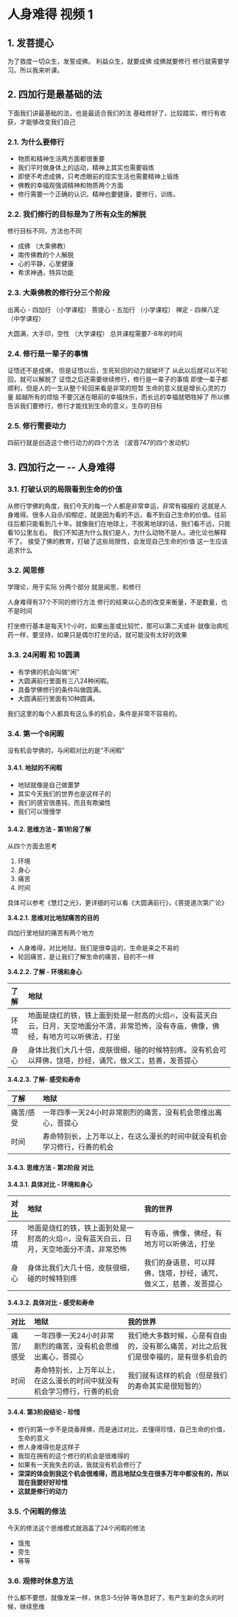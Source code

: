 # 人身难得 视频 1

## 1. 发菩提心

为了救度一切众生，发誓成佛。 利益众生，就要成佛 成佛就要修行 修行就需要学习。所以我来听课。

## 2. 四加行是最基础的法

下面我们讲最基础的法，也是最适合我们的法 基础修好了，比较踏实，修行有收获，才能够改变我们自己

### 2.1. 为什么要修行

* 物质和精神生活两方面都很重要
* 我们平时做身体上的运动，精神上其实也需要锻炼
* 即使不考虑成佛，只考虑眼前的现实生活也需要精神上锻炼
* 佛教的幸福观强调精神和物质两个方面
* 修行需要一个正确的认识。精神也要健康，要修行，训练。

### 2.2. 我们修行的目标是为了所有众生的解脱

修行目标不同，方法也不同

* 成佛 （大乘佛教）
* 南传佛教的个人解脱
* 心的平静，心里健康
* 希求神通，特异功能

### 2.3. 大乘佛教的修行分三个阶段

出离心 - 四加行 （小学课程） 菩提心 - 五加行 （小学课程） 禅定 - 四禅八定 （中学课程）

大圆满，大手印，空性 （大学课程） 总共课程需要7-8年的时间

### 2.4. 修行是一辈子的事情

证悟还不是成佛， 但是证悟以后，生死轮回的动力就破坏了 从此以后就可以不轮回，就可以解脱了 证悟之后还需要继续修行，修行是一辈子的事情 即使一辈子都顺利，但是人的一生从整个轮回来看是非常的短暂 生命的意义就是增长心灵的力量 超越所有的烦恼 不要沉迷在眼前的幸福快乐，而长远的幸福就牺牲掉了 所以佛告诉我们要修行，修行才能找到生命的意义，生存的目标

### 2.5. 修行需要动力

四前行就是创造这个修行动力的四个方法 （波音747的四个发动机）

## 3. 四加行之一 -- 人身难得

### 3.1. 打破认识的局限看到生命的价值

从修行学佛的角度，我们今天的每一个人都是非常幸运，非常有福报的 这就是人身难得。很多人自杀/抑郁症，就是因为看的不远，看不到自己生命的价值。往前往后都只能看到几十年。就像我们在地球上，不脱离地球的话，我们看不远，只能看10公里左右。 我们不知道为什么我们是人，为什么动物不是人。进化论也解释不了。 接受了佛的教育，打破了这些局限性，会发现自己生命的价值 这一生应该追求什么

### 3.2. 闻思修

学理论，用于实际 分两个部分 就是闻思，和修行

人身难得有37个不同的修行方法 修行的结果以心态的改变来衡量，不是数量，也不是时间

打坐修行基本是每天1个小时，如果出差或比较忙，那可以第二天或补 就像治病吃药一样，要坚持，如果只是偶尔打坐的话，就可能没有太好的效果

### 3.3. 24闲暇 和 10圆满

* 有学佛的机会叫做“闲”
* 大圆满前行里面有三八24种闲暇。
* 具备学佛修行的条件叫做圆满。
* 大圆满前行里面有10种圆满。

我们这里的每个人都具有这么多的机会，条件是非常不容易的。

### 3.4. 第一个8闲暇

没有机会学佛的，与闲暇对比的是“不闲暇”

#### 3.4.1. 地狱的不闲暇

* 地狱就像是自己做噩梦
* 其实今天我们的世界也是这样子的
* 我们的感官很愚钝，而且有欺骗性
* 我们可以慢慢学

#### 3.4.2. 思维方法 - 第1阶段了解

从四个方面去思考

1. 环境
2. 身心
3. 痛苦
4. 时间

具体可以参考《慧灯之光》，更详细的可以看《大圆满前行》，《菩提道次第广论》

**3.4.2.1. 思维对比地狱痛苦的目的**

四加行里地狱的痛苦有两个地方

* 人身难得，对比地狱，我们是很幸运的，生命是来之不易的
* 轮回痛苦，是让我们了解生命的痛苦，目的不一样

**3.4.2.2. 了解 - 环境和身心**

| 了解 | 地狱 |
| :--- | :--- |
| 环境 | 地面是烧红的铁，铁上面到处是一肘高的火焰🔥，没有蓝天白云，日月，天空地面分不清，非常恐怖，没有寺庙，佛像，佛经，有地方可以听佛法，打坐 |
| 身心 | 身体比我们大几十倍，皮肤很细，碰的时候特别疼。没有机会可以拜佛，饶塔，抄经，诵咒，做义工，慈善，发菩提心 |

**3.4.2.3. 了解- 感受和寿命**

| 了解 | 地狱 |
| :--- | :--- |
| 痛苦/感受 | 一年四季一天24小时非常剧烈的痛苦，没有机会思维出离心，菩提心 |
| 时间 | 寿命特别长，上万年以上，在这么漫长的时间中就没有机会学习修行，行善的机会 |

#### 3.4.3. 思维方法 - 第2阶段 对比

**3.4.3.1. 具体对比 - 环境和身心**

| 对比 | 地狱 | 我的世界 |
| :--- | :--- | :--- |
| 环境 | 地面是烧红的铁，铁上面到处是一肘高的火焰🔥，没有蓝天白云，日月，天空地面分不清，非常恐怖 | 有寺庙，佛像，佛经，有地方可以听佛法，打坐 |
| 身心 | 身体比我们大几十倍，皮肤很细，碰的时候特别疼 | 我们的身语意，可以拜佛，饶塔，抄经，诵咒，做义工，慈善，发菩提心 |

**3.4.3.2. 具体对比 - 感受和寿命**

| 对比 | 地狱 | 我的世界 |
| :--- | :--- | :--- |
| 痛苦/感受 | 一年四季一天24小时非常剧烈的痛苦，没有机会思维出离心，菩提心 | 我们绝大多数时候，心是有自由的，没有那么痛苦，对比之后我们是很幸福的，是有很多机会的 |
| 时间 | 寿命特别长，上万年以上，在这么漫长的时间中就没有机会学习修行，行善的机会 | 我们就有这样的机会（但是我们的寿命其实是很短暂的） |

#### 3.4.4. 第3阶段结论 - 珍惜

* 修行的第一步不是烧香拜佛，而是通过对比，去懂得珍惜，自己生命的价值，生命的意义
* 修人身难得也是这样子
* 我现在拥有的这个修行的机会是很难得的
* 如果有一天我失去的话，我就没有机会修行了
* **深深的体会到我这个机会很难得，而且地狱众生在很多万年中都没有的，所以现在我要好好珍惜**
* **这就是修行的动力**

### 3.5. 个闲暇的修法

今天的修法这个思维模式就涵盖了24个闲暇的修法

* 饿鬼
* 旁生
* 等等

### 3.6. 观修时休息方法

什么都不要想，就像发呆一样，休息3-5分钟 等休息好了，有产生新的念头的时候，继续思维

